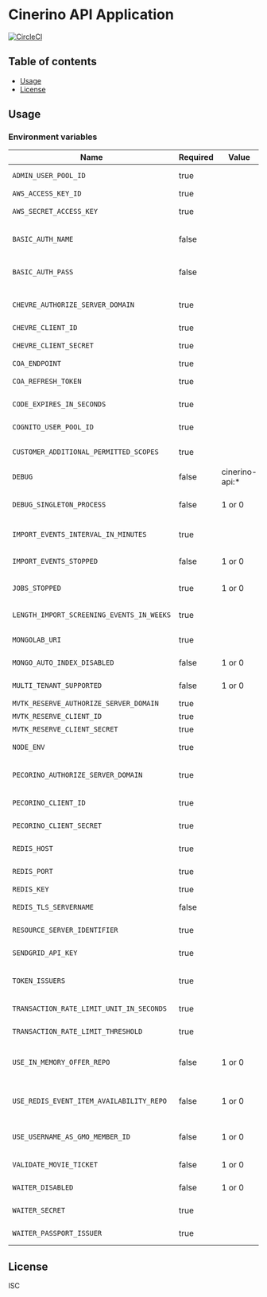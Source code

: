 # Cinerino API Application

[![CircleCI](https://circleci.com/gh/cinerino/api.svg?style=svg)](https://circleci.com/gh/cinerino/api)

## Table of contents

* [Usage](#usage)
* [License](#license)

## Usage

### Environment variables

| Name                                      | Required | Value          | Purpose                                   |
| ----------------------------------------- | -------- | -------------- | ----------------------------------------- |
| `ADMIN_USER_POOL_ID`                      | true     |                | Admin user pool ID                        |
| `AWS_ACCESS_KEY_ID`                       | true     |                | AWS access key                            |
| `AWS_SECRET_ACCESS_KEY`                   | true     |                | AWS secret access key                     |
| `BASIC_AUTH_NAME`                         | false    |                | Basic authentication user name            |
| `BASIC_AUTH_PASS`                         | false    |                | Basic authentication user password        |
| `CHEVRE_AUTHORIZE_SERVER_DOMAIN`          | true     |                | Chevre authorize server domain            |
| `CHEVRE_CLIENT_ID`                        | true     |                | Chevre client id                          |
| `CHEVRE_CLIENT_SECRET`                    | true     |                | Chevre client secret                      |
| `COA_ENDPOINT`                            | true     |                | COA endpoint                              |
| `COA_REFRESH_TOKEN`                       | true     |                | COA refresh token                         |
| `CODE_EXPIRES_IN_SECONDS`                 | true     |                | OwnershipInfo code expiration             |
| `COGNITO_USER_POOL_ID`                    | true     |                | Cognito user pool ID                      |
| `CUSTOMER_ADDITIONAL_PERMITTED_SCOPES`    | true     |                | 会員追加許可スコープ                      |
| `DEBUG`                                   | false    | cinerino-api:* | Debug                                     |
| `DEBUG_SINGLETON_PROCESS`                 | false    | 1 or 0         | Singleton Process Debug Flag              |
| `IMPORT_EVENTS_INTERVAL_IN_MINUTES`       | true     |                | イベントインポートインターバル            |
| `IMPORT_EVENTS_STOPPED`                   | false    | 1 or 0         | イベントインポート停止フラグ              |
| `JOBS_STOPPED`                            | true     | 1 or 0         | 非同期ジョブ停止フラグ                    |
| `LENGTH_IMPORT_SCREENING_EVENTS_IN_WEEKS` | true     |                | イベントインポート期間                    |
| `MONGOLAB_URI`                            | true     |                | MongoDB connection URI                    |
| `MONGO_AUTO_INDEX_DISABLED`               | false    | 1 or 0         | MongoDB auto index flag                   |
| `MULTI_TENANT_SUPPORTED`                  | false    | 1 or 0         | Multitenant support flag                  |
| `MVTK_RESERVE_AUTHORIZE_SERVER_DOMAIN`    | true     |                | Mvtk credentials                          |
| `MVTK_RESERVE_CLIENT_ID`                  | true     |                | Mvtk credentials                          |
| `MVTK_RESERVE_CLIENT_SECRET`              | true     |                | Mvtk credentials                          |
| `NODE_ENV`                                | true     |                | Environment name                          |
| `PECORINO_AUTHORIZE_SERVER_DOMAIN`        | true     |                | Pecorino authorize server domain          |
| `PECORINO_CLIENT_ID`                      | true     |                | Pecorino client id                        |
| `PECORINO_CLIENT_SECRET`                  | true     |                | Pecorino client secret                    |
| `REDIS_HOST`                              | true     |                | Redis Cache host                          |
| `REDIS_PORT`                              | true     |                | Redis Cache port                          |
| `REDIS_KEY`                               | true     |                | Redis Cache key                           |
| `REDIS_TLS_SERVERNAME`                    | false    |                | Redis Cache host                          |
| `RESOURCE_SERVER_IDENTIFIER`              | true     |                | Resource server identifier                |
| `SENDGRID_API_KEY`                        | true     |                | SendGrid API key                          |
| `TOKEN_ISSUERS`                           | true     |                | Token issuers(Comma-separated)            |
| `TRANSACTION_RATE_LIMIT_UNIT_IN_SECONDS`  | true     |                | Transaction rate limit unit               |
| `TRANSACTION_RATE_LIMIT_THRESHOLD`        | true     |                | Transaction rate limit threshold          |
| `USE_IN_MEMORY_OFFER_REPO`                | false    | 1 or 0         | インメモリオファーリポジトリ使用フラグ    |
| `USE_REDIS_EVENT_ITEM_AVAILABILITY_REPO`  | false    | 1 or 0         | イベント在庫状況Redisリポジトリ使用フラグ |
| `USE_USERNAME_AS_GMO_MEMBER_ID`           | false    | 1 or 0         | Use username flag for GMO member ID       |
| `VALIDATE_MOVIE_TICKET`                   | false    | 1 or 0         | Validation flag for movie tickets         |
| `WAITER_DISABLED`                         | false    | 1 or 0         | WAITER Disable Flag                       |
| `WAITER_SECRET`                           | true     |                | WAITER Pasport Token Secret               |
| `WAITER_PASSPORT_ISSUER`                  | true     |                | WAITER Pasport Issuer                     |

## License

ISC
